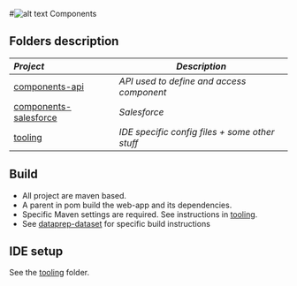 
#![alt text](http://www.talend.com/sites/all/themes/talend_responsive/images/logo.png "Talend") Components  

## Folders description
| _Project_                                          | _Description_                                                        |
|:---------------------------------------------------|----------------------------------------------------------------------|
| [components-api](components-api)                   | *API used to define and access component*                            |
| [components-salesforce](components-salesforce)     | *Salesforce*                                                         |
| [tooling](tooling)                                 | *IDE specific config files + some other stuff*                       |

## Build
- All project are maven based.
- A parent in pom build the web-app and its dependencies.
- Specific Maven settings are required. See instructions in [tooling](/tooling/).
- See [dataprep-dataset](/dataprep-dataset/) for specific build instructions

## IDE setup
See the [tooling](/tooling/) folder.
